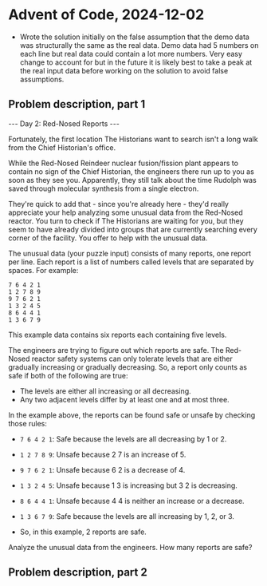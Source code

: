 # Advent of Code, 2024-12-02

- Wrote the solution initially on the false assumption that the demo data 
  was structurally the same as the real data. Demo data had 5 numbers on 
  each line but real data could contain a lot more numbers. Very easy change 
  to account for but in the future it is likely best to take a peak at the 
  real input data before working on the solution to avoid false assumptions. 

## Problem description, part 1
--- Day 2: Red-Nosed Reports ---

Fortunately, the first location The Historians want to search isn't a long walk 
from the Chief Historian's office.

While the Red-Nosed Reindeer nuclear fusion/fission plant appears to contain no 
sign of the Chief Historian, the engineers there run up to you as soon as they 
see you. Apparently, they still talk about the time Rudolph was saved through 
molecular synthesis from a single electron.

They're quick to add that - since you're already here - they'd really 
appreciate your help analyzing some unusual data from the Red-Nosed reactor. 
You turn to check if The Historians are waiting for you, but they seem to have 
already divided into groups that are currently searching every corner of the 
facility. You offer to help with the unusual data.

The unusual data (your puzzle input) consists of many reports, one report per 
line. Each report is a list of numbers called levels that are separated by 
spaces. For example:

```
7 6 4 2 1
1 2 7 8 9
9 7 6 2 1
1 3 2 4 5
8 6 4 4 1
1 3 6 7 9
```

This example data contains six reports each containing five levels.

The engineers are trying to figure out which reports are safe. The Red-Nosed 
reactor safety systems can only tolerate levels that are either gradually 
increasing or gradually decreasing. So, a report only counts as safe if both of 
the following are true:

- The levels are either all increasing or all decreasing.
- Any two adjacent levels differ by at least one and at most three.

In the example above, the reports can be found safe or unsafe by checking those 
rules:

- `7 6 4 2 1`: Safe because the levels are all decreasing by 1 or 2.
- `1 2 7 8 9`: Unsafe because 2 7 is an increase of 5.
- `9 7 6 2 1`: Unsafe because 6 2 is a decrease of 4.
- `1 3 2 4 5`: Unsafe because 1 3 is increasing but 3 2 is decreasing.
- `8 6 4 4 1`: Unsafe because 4 4 is neither an increase or a decrease.
- `1 3 6 7 9`: Safe because the levels are all increasing by 1, 2, or 3.

- So, in this example, 2 reports are safe.

Analyze the unusual data from the engineers. How many reports are safe?

## Problem description, part 2